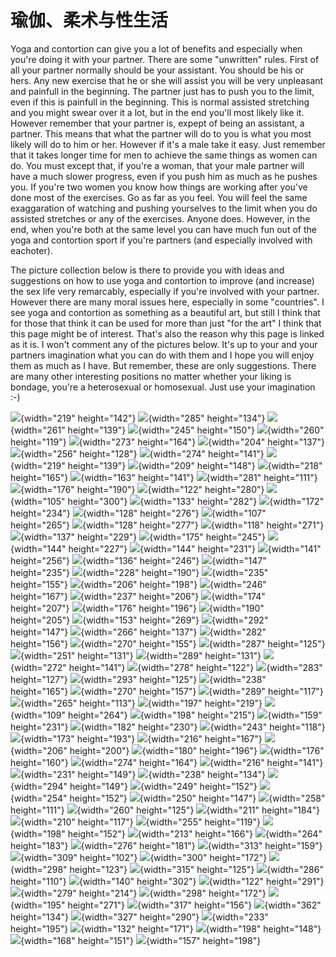 # 瑜伽、柔术与性生活

Yoga and contortion can give you a lot of benefits and especially when
you're doing it with your partner. There are some "unwritten" rules.
First of all your partner normally should be your assistant. You should
be his or hers. Any new exercise that he or she will assist you will be
very unpleasant and painfull in the beginning. The partner just has to
push you to the limit, even if this is painfull in the beginning. This
is normal assisted stretching and you might swear over it a lot, but in
the end you'll most likely like it. However remember that your partner
is, expept of being an assistant, a partner. This means that what the
partner will do to you is what you most likely will do to him or her.
However if it's a male take it easy. Just remember that it takes longer
time for men to achieve the same things as women can do. You must except
that, if you're a woman, that your male partner will have a
<span class="underline">much</span> slower progress, even if you push him as much as he
pushes you. If you're two women you know how things are working after
you've done most of the exercises. Go as far as you feel. You will feel
the same exaggaration of watching and pushing yourselves to the limit
when you do assisted stretches or any of the exercises. Anyone does.
However, in the end, when you're both at the same level you can have
much fun out of the yoga and contortion sport if you're partners (and
especially involved with eachoter).

The picture collection below is there to provide you with ideas and
suggestions on how to use yoga and contortion to improve (<span class="underline">and
increase</span>) the sex life very remarcably, especially if
you're involved with your partner. However there are many moral issues
here, especially in some "countries". I see yoga and contortion as
something as a beautiful art, but still I think that for those that
think it can be used for more than just "for the art" I think that
this page might be of interest. That's also the reason why this page is
linked as it is. I won't comment any of the pictures below. It's up to
your and your partners imagination what you can do with them and I hope
you will enjoy them as much as I have. But remember, these are only
suggestions. There are many other interesting positions no matter
whether your liking is bondage, you're a heterosexual or homosexual.
Just use your imagination :-)

<div class="img-group">

![](/images/flexlove085.jpg){width="219" height="142"}
![](/images/flexlove086.jpg){width="285" height="134"}
![](/images/flexlove106.jpg){width="261" height="139"}
![](/images/flexlove107.jpg){width="245" height="150"}
![](/images/flexlove090.jpg){width="260" height="119"}
![](/images/flexlove091.jpg){width="273" height="164"}
![](/images/flexlove084.jpg){width="204" height="137"}
![](/images/flexlove059.jpg){width="256" height="128"}
![](/images/flexlove050.jpg){width="274" height="141"}
![](/images/flexlove079.jpg){width="219" height="139"}
![](/images/flexlove040.jpg){width="209" height="148"}
![](/images/flexlove044.jpg){width="218" height="165"}
![](/images/flexlove108.jpg){width="163" height="141"}
![](/images/flexlove109.jpg){width="281" height="111"}
![](/images/flexlove007.jpg){width="176" height="190"}
![](/images/flexlove035.jpg){width="122" height="280"}
![](/images/flexlove021.jpg){width="105" height="300"}
![](/images/flexlove039.jpg){width="133" height="282"}
![](/images/flexlove001.jpg){width="172" height="234"}
![](/images/flexlove067.jpg){width="128" height="276"}
![](/images/flexlove064.jpg){width="107" height="265"}
![](/images/flexlove034.jpg){width="128" height="277"}
![](/images/flexlove071.jpg){width="118" height="271"}
![](/images/flexlove068.jpg){width="137" height="229"}
![](/images/flexlove038.jpg){width="175" height="245"}
![](/images/flexlove032.jpg){width="144" height="227"}
![](/images/flexlove069.jpg){width="144" height="231"}
![](/images/flexlove005.jpg){width="141" height="256"}
![](/images/flexlove066.jpg){width="136" height="246"}
![](/images/flexlove003.jpg){width="147" height="235"}
![](/images/flexlove033.jpg){width="228" height="190"}
![](/images/flexlove078.jpg){width="235" height="155"}
![](/images/flexlove072.jpg){width="206" height="198"}
![](/images/flexlove026.jpg){width="246" height="167"}
![](/images/flexlove041.jpg){width="237" height="206"}
![](/images/flexlove010.jpg){width="174" height="207"}
![](/images/flexlove018.jpg){width="176" height="196"}
![](/images/flexlove022.jpg){width="190" height="205"}
![](/images/flexlove058.jpg){width="153" height="269"}
![](/images/flexlove002.jpg){width="292" height="147"}
![](/images/flexlove006.jpg){width="266" height="137"}
![](/images/flexlove088.jpg){width="282" height="156"}
![](/images/flexlove008.jpg){width="270" height="155"}
![](/images/flexlove063.jpg){width="287" height="125"}
![](/images/flexlove095.jpg){width="251" height="131"}
![](/images/flexlove004.jpg){width="289" height="131"}
![](/images/flexlove031.jpg){width="272" height="141"}
![](/images/flexlove111.jpg){width="278" height="122"}
![](/images/flexlove062.jpg){width="283" height="127"}
![](/images/flexlove092.jpg){width="293" height="125"}
![](/images/flexlove094.jpg){width="238" height="165"}
![](/images/flexlove105.jpg){width="270" height="157"}
![](/images/flexlove030.jpg){width="289" height="117"}
![](/images/flexlove082.jpg){width="265" height="113"}
![](/images/flexlove061.jpg){width="197" height="219"}
![](/images/flexlove037.jpg){width="109" height="264"}
![](/images/flexlove017.jpg){width="198" height="215"}
![](/images/flexlove060.jpg){width="159" height="231"}
![](/images/flexlove057.jpg){width="182" height="230"}
![](/images/flexlove104.jpg){width="243" height="118"}
![](/images/flexlove013.jpg){width="173" height="193"}
![](/images/flexlove045.jpg){width="216" height="167"}
![](/images/flexlove009.jpg){width="206" height="200"}
![](/images/flexlove056.jpg){width="180" height="196"}
![](/images/flexlove073.jpg){width="176" height="160"}
![](/images/flexlove042.jpg){width="274" height="164"}
![](/images/flexlove014.jpg){width="216" height="141"}
![](/images/flexlove047.jpg){width="231" height="149"}
![](/images/flexlove043.jpg){width="238" height="134"}
![](/images/flexlove046.jpg){width="294" height="149"}
![](/images/flexlove048.jpg){width="249" height="152"}
![](/images/flexlove015.jpg){width="254" height="152"}
![](/images/flexlove051.jpg){width="250" height="147"}
![](/images/flexlove052.jpg){width="258" height="111"}
![](/images/flexlove053.jpg){width="260" height="125"}
![](/images/flexlove054.jpg){width="211" height="184"}
![](/images/flexlove055.jpg){width="210" height="117"}
![](/images/flexlove074.jpg){width="255" height="119"}
![](/images/flexlove077.jpg){width="198" height="152"}
![](/images/flexlove075.jpg){width="213" height="166"}
![](/images/flexlove076.jpg){width="264" height="183"}
![](/images/flexlove087.jpg){width="276" height="181"}
![](/images/flexlove081.jpg){width="313" height="159"}
![](/images/flexlove089.jpg){width="309" height="102"}
![](/images/flexlove012.jpg){width="300" height="172"}
![](/images/flexlove093.jpg){width="298" height="123"}
![](/images/flexlove110.jpg){width="315" height="125"}
![](/images/flexlove083.jpg){width="286" height="110"}
![](/images/flexlove070.jpg){width="140" height="302"}
![](/images/flexlove065.jpg){width="122" height="291"}
![](/images/flexlove016.jpg){width="279" height="214"}
![](/images/flexlove011.jpg){width="298" height="172"}
![](/images/flexlove036.jpg){width="195" height="271"}
![](/images/flexlove049.jpg){width="317" height="156"}
![](/images/flexlove080.jpg){width="362" height="134"}
![](/images/flexlove098.jpg){width="327" height="290"}
![](/images/flexlove024.jpg){width="233" height="195"}
![](/images/flexlove025.jpg){width="132" height="171"}
![](/images/flexlove027.jpg){width="198" height="148"}
![](/images/flexlove028.jpg){width="168" height="151"}
![](/images/flexlove029.jpg){width="157" height="198"}

</div>